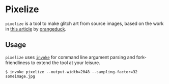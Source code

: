 # Pixelize

`pixelize` is a tool to make glitch art from source images, based on the work in
[this article](http://theorangeduck.com/page/generating-icons-pixel-sorting) by
[orangeduck](https://github.com/orangeduck).

## Usage

`pixelize` uses [`invoke`](http://www.pyinvoke.org/) for command line argument parsing
and fork-friendliness to extend the tool at your leisure.

```shell
$ invoke pixelize --output-width=2048 --sampling-factor=32 someimage.jpg
```
